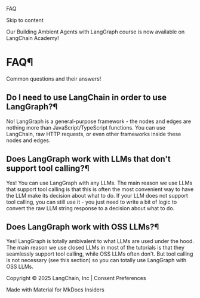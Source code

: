 FAQ

Skip to content

Our Building Ambient Agents with LangGraph course is now available on LangChain Academy!

# FAQ¶

Common questions and their answers!

## Do I need to use LangChain in order to use LangGraph?¶

No! LangGraph is a general-purpose framework - the nodes and edges are nothing more than JavaScript/TypeScript functions. You can use LangChain, raw HTTP requests, or even other frameworks inside these nodes and edges.

## Does LangGraph work with LLMs that don't support tool calling?¶

Yes! You can use LangGraph with any LLMs. The main reason we use LLMs that support tool calling is that this is often the most convenient way to have the LLM make its decision about what to do. If your LLM does not support tool calling, you can still use it - you just need to write a bit of logic to convert the raw LLM string response to a decision about what to do.

## Does LangGraph work with OSS LLMs?¶

Yes! LangGraph is totally ambivalent to what LLMs are used under the hood. The main reason we use closed LLMs in most of the tutorials is that they seamlessly support tool calling, while OSS LLMs often don't. But tool calling is not necessary (see this section) so you can totally use LangGraph with OSS LLMs.

Copyright © 2025 LangChain, Inc | Consent Preferences

Made with Material for MkDocs Insiders